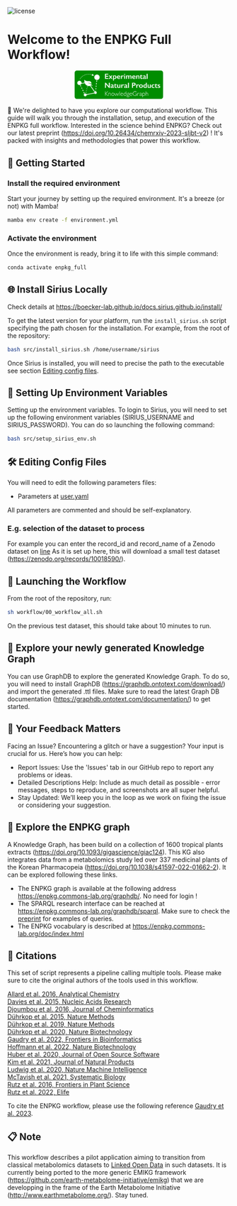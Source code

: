 ![license](https://img.shields.io/github/license/enpkg/enpkg_full)

# Welcome to the ENPKG Full Workflow!

<p align="center">
 <img src="https://github.com/enpkg/enpkg_workflow/blob/main/logo/enpkg_logo_full.png" width="200">
</p>


🌟 We're delighted to have you explore our computational workflow. This guide will walk you through the installation, setup, and execution of the ENPKG full workflow.
Interested in the science behind ENPKG? Check out our latest preprint (https://doi.org/10.26434/chemrxiv-2023-sljbt-v2) ! It's packed with insights and methodologies that power this workflow.

## 🌱 Getting Started

### Install the required environment

Start your journey by setting up the required environment. It's a breeze (or not) with Mamba!

```bash
mamba env create -f environment.yml
```

### Activate the environment

Once the environment is ready, bring it to life with this simple command:

```bash
conda activate enpkg_full
```

## 🌐 Install Sirius Locally


Check details at https://boecker-lab.github.io/docs.sirius.github.io/install/

To get the latest version for your platform, run the `install_sirius.sh` script specifying the path chosen for the installation. For example, from the root of the repository:

```bash
bash src/install_sirius.sh /home/username/sirius
```

Once Sirius is installed, you will need to precise the path to the executable see section [Editing config files](#editing-config-files).


## 🔐 Setting Up Environment Variables

Setting up the environment variables. To login to Sirius, you will need to set up the following environment variables (SIRIUS_USERNAME and SIRIUS_PASSWORD). You can do so launching the following command:

```bash
bash src/setup_sirius_env.sh
```


## 🛠 Editing Config Files

You will need to edit the following parameters files:

- Parameters at [user.yaml](https://github.com/enpkg/enpkg_full/blob/c8e649290ee72f000c3385e7669b5da2215abad8/params/user.yml)

All parameters are commented and should be self-explanatory.


### E.g. selection of the dataset to process

For example you can enter the record_id and record_name of a Zenodo dataset on [line](https://github.com/enpkg/enpkg_full/blob/c8e649290ee72f000c3385e7669b5da2215abad8/params/user.yml#L8)
As it is set up here, this will download a small test dataset (https://zenodo.org/records/10018590/).

## 🚀 Launching the Workflow

From the root of the repository, run:

```bash
sh workflow/00_workflow_all.sh
```

On the previous test dataset, this should take about 10 minutes to run.

## 🎉 Explore your newly generated Knowledge Graph

You can use GraphDB to explore the generated Knowledge Graph. To do so, you will need to install GraphDB (https://graphdb.ontotext.com/download/) and import the generated .ttl files.
Make sure to read the latest Graph DB documentation (https://graphdb.ontotext.com/documentation/) to get started.


## 🌟 Your Feedback Matters

Facing an Issue? Encountering a glitch or have a suggestion? Your input is crucial for us. Here’s how you can help:

- Report Issues: Use the 'Issues' tab in our GitHub repo to report any problems or ideas.
- Detailed Descriptions Help: Include as much detail as possible - error messages, steps to reproduce, and screenshots are all super helpful.
- Stay Updated: We’ll keep you in the loop as we work on fixing the issue or considering your suggestion.


## 🔎 Explore the ENPKG graph 

A Knowledge Graph, has been build on a collection of 1600 tropical plants extracts (https://doi.org/10.1093/gigascience/giac124). This KG also integrates data from a metabolomics study led over 337 medicinal plants of the Korean Pharmacopeia (https://doi.org/10.1038/s41597-022-01662-2). It can be explored following these links.

- The ENPKG graph is available at the following address https://enpkg.commons-lab.org/graphdb/. No need for login !
- The SPARQL research interface can be reached at https://enpkg.commons-lab.org/graphdb/sparql. Make sure to check the [preprint](https://doi.org/10.26434/chemrxiv-2023-sljbt-v2) for examples of queries.
- The ENPKG vocabulary is described at https://enpkg.commons-lab.org/doc/index.html


## 📜 Citations 

This set of script represents a pipeline calling multiple tools. Please make sure to cite the original authors of the tools used in this workflow.

[Allard et al. 2016, Analytical Chemistry](https://pubs.acs.org/doi/10.1021/acs.analchem.5b04804)  
[Davies et al. 2015, Nucleic Acids Research](https://www.ncbi.nlm.nih.gov/pmc/articles/PMC4489243/)  
[Djoumbou et al. 2016, Journal of Cheminformatics](https://jcheminf.biomedcentral.com/articles/10.1186/s13321-016-0174-y)  
[Dührkop et al. 2015, Nature Methods](https://www.pnas.org/doi/full/10.1073/pnas.1509788112)  
[Dührkop et al. 2019, Nature Methods](https://www.nature.com/articles/s41592-019-0344-8)  
[Dührkop et al. 2020, Nature Biotechnology](https://www.nature.com/articles/s41587-020-0740-8)  
[Gaudry et al. 2022, Frontiers in Bioinformatics](https://www.frontiersin.org/articles/10.3389/fbinf.2022.842964/full)  
[Hoffmann et al. 2022, Nature Biotechnology](https://www.nature.com/articles/s41587-021-01045-9)  
[Huber et al. 2020, Journal of Open Source Software](https://joss.theoj.org/papers/10.21105/joss.02411)  
[Kim et al. 2021, Journal of Natural Products](https://pubs.acs.org/doi/10.1021/acs.jnatprod.1c00399)  
[Ludwig et al. 2020, Nature Machine Intelligence](https://pubs.acs.org/doi/10.1021/acs.jnatprod.1c00399)  
[McTavish et al. 2021, Systematic Biology](https://academic.oup.com/sysbio/article/70/6/1295/6273200)  
[Rutz et al. 2016, Frontiers in Plant Science](https://www.frontiersin.org/articles/10.3389/fpls.2019.01329/full)  
[Rutz et al. 2022, Elife](https://elifesciences.org/articles/70780)  

To cite the ENPKG workflow, please use the following reference [Gaudry et al. 2023](https://doi.org/10.26434/chemrxiv-2023-sljbt-v2).


## 📋 Note

This workflow describes a pilot application aiming to transition from classical metabolomics datasets to [Linked Open Data](https://5stardata.info/en/) in such datasets. It is currently being ported to the more generic EMIKG framework (https://github.com/earth-metabolome-initiative/emikg) that we are developping in the frame of the Earth Metabolome Initiative (http://www.earthmetabolome.org/). Stay tuned.